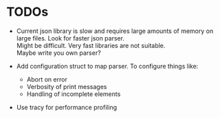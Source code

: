 
# TODOs

 * Current json library is slow and requires large amounts of memory on large files.
   Look for faster json parser.<br>
   Might be difficult. Very fast libraries are not suitable.<br>
   Maybe write you own parser?

 * Add configuration struct to map parser. To configure things like:
    * Abort on error
    * Verbosity of print messages
    * Handling of incomplete elements

 * Use tracy for performance profiling
